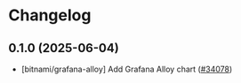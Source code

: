 # Changelog

## 0.1.0 (2025-06-04)

* [bitnami/grafana-alloy] Add Grafana Alloy chart ([#34078](https://github.com/bitnami/charts/pull/34078))
